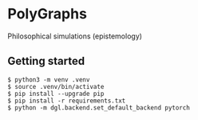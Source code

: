 # PolyGraphs

Philosophical simulations (epistemology)

## Getting started

```
$ python3 -m venv .venv
$ source .venv/bin/activate
$ pip install --upgrade pip
$ pip install -r requirements.txt
$ python -m dgl.backend.set_default_backend pytorch
```
